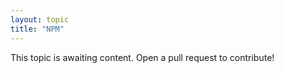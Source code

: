 ```yaml
---
layout: topic
title: "NPM"
---
```


This topic is awaiting content. Open a pull request to contribute!

